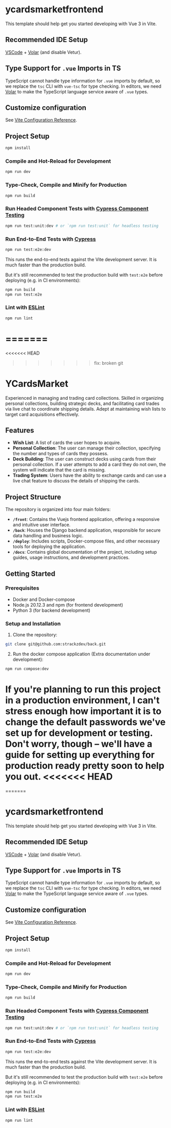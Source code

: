 # ycardsmarketfrontend

This template should help get you started developing with Vue 3 in Vite.

## Recommended IDE Setup

[VSCode](https://code.visualstudio.com/) + [Volar](https://marketplace.visualstudio.com/items?itemName=Vue.volar) (and disable Vetur).

## Type Support for `.vue` Imports in TS

TypeScript cannot handle type information for `.vue` imports by default, so we replace the `tsc` CLI with `vue-tsc` for type checking. In editors, we need [Volar](https://marketplace.visualstudio.com/items?itemName=Vue.volar) to make the TypeScript language service aware of `.vue` types.

## Customize configuration

See [Vite Configuration Reference](https://vitejs.dev/config/).

## Project Setup

```sh
npm install
```

### Compile and Hot-Reload for Development

```sh
npm run dev
```

### Type-Check, Compile and Minify for Production

```sh
npm run build
```

### Run Headed Component Tests with [Cypress Component Testing](https://on.cypress.io/component)

```sh
npm run test:unit:dev # or `npm run test:unit` for headless testing
```

### Run End-to-End Tests with [Cypress](https://www.cypress.io/)

```sh
npm run test:e2e:dev
```

This runs the end-to-end tests against the Vite development server.
It is much faster than the production build.

But it's still recommended to test the production build with `test:e2e` before deploying (e.g. in CI environments):

```sh
npm run build
npm run test:e2e
```

### Lint with [ESLint](https://eslint.org/)

```sh
npm run lint
```
=======
=======
<<<<<<< HEAD
>>>>>>> fix: broken git
# YCardsMarket

Experienced in managing and trading card collections. Skilled in organizing personal collections, building strategic decks, and facilitating card trades via live chat to coordinate shipping details. Adept at maintaining wish lists to target card acquisitions effectively.

## Features

- **Wish List**: A list of cards the user hopes to acquire.
- **Personal Collection**: The user can manage their collection, specifying the number and types of cards they possess.
- **Deck Building**: The user can construct decks using cards from their personal collection. If a user attempts to add a card they do not own, the system will indicate that the card is missing.
- **Trading System**: Users have the ability to exchange cards and can use a live chat feature to discuss the details of shipping the cards.

## Project Structure

The repository is organized into four main folders:

- **`/front`**: Contains the Vuejs frontend application, offering a responsive and intuitive user interface.
- **`/back`**: Houses the Django backend application, responsible for secure data handling and business logic.
- **`/deploy`**: Includes scripts, Docker-compose files, and other necessary tools for deploying the application.
- **`/docs`**: Contains global documentation of the project, including setup guides, usage instructions, and development practices.

## Getting Started

### Prerequisites

- Docker and Docker-compose
- Node.js 20.12.3 and npm (for frontend development)
- Python 3 (for backend development)

### Setup and Installation

1. Clone the repository:

```bash
git clone git@github.com:strackzdev/back.git
```

2. Run the docker compose application (Extra documentation under development):

```bash
npm run compose:dev
```

If you're planning to run this project in a production environment, I can't stress enough how **important it is to change the default passwords** we've set up for development or testing. Don't worry, though – we'll have a guide for setting up everything for production ready pretty soon to help you out.
<<<<<<< HEAD
=======


=======
# ycardsmarketfrontend

This template should help get you started developing with Vue 3 in Vite.

## Recommended IDE Setup

[VSCode](https://code.visualstudio.com/) + [Volar](https://marketplace.visualstudio.com/items?itemName=Vue.volar) (and disable Vetur).

## Type Support for `.vue` Imports in TS

TypeScript cannot handle type information for `.vue` imports by default, so we replace the `tsc` CLI with `vue-tsc` for type checking. In editors, we need [Volar](https://marketplace.visualstudio.com/items?itemName=Vue.volar) to make the TypeScript language service aware of `.vue` types.

## Customize configuration

See [Vite Configuration Reference](https://vitejs.dev/config/).

## Project Setup

```sh
npm install
```

### Compile and Hot-Reload for Development

```sh
npm run dev
```

### Type-Check, Compile and Minify for Production

```sh
npm run build
```

### Run Headed Component Tests with [Cypress Component Testing](https://on.cypress.io/component)

```sh
npm run test:unit:dev # or `npm run test:unit` for headless testing
```

### Run End-to-End Tests with [Cypress](https://www.cypress.io/)

```sh
npm run test:e2e:dev
```

This runs the end-to-end tests against the Vite development server.
It is much faster than the production build.

But it's still recommended to test the production build with `test:e2e` before deploying (e.g. in CI environments):

```sh
npm run build
npm run test:e2e
```

### Lint with [ESLint](https://eslint.org/)

```sh
npm run lint
```
